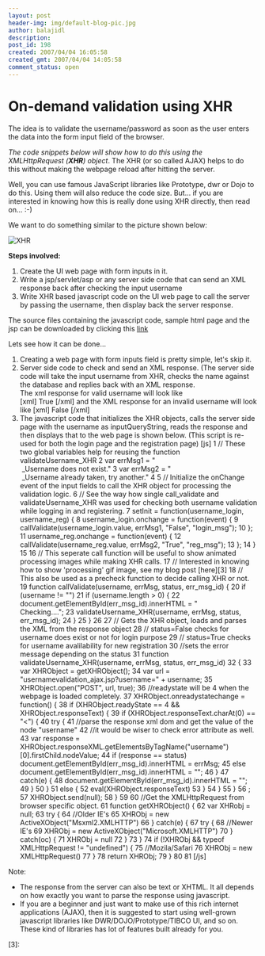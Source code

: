 ```yaml
---
layout: post
header-img: img/default-blog-pic.jpg
author: balajidl
description: 
post_id: 198
created: 2007/04/04 16:05:58
created_gmt: 2007/04/04 14:05:58
comment_status: open
---
```


# On-demand validation using XHR

The idea is to validate the username/password as soon as the user enters the data into the form input field of the browser.

_The code snippets below will show how to do this using the XMLHttpRequest (**XHR**) object_. The XHR (or so called AJAX) helps to do this without making the webpage reload after hitting the server.

Well, you can use famous JavaScript libraries like Prototype, dwr or Dojo to do this. Using them will also reduce the code size. But... if you are interested in knowing how this is really done using XHR directly, then read on... :-)

We want to do something similar to the picture shown below:

![XHR][1]

**Steps involved:**

  1. Create the UI web page with form inputs in it.
  2. Write a jsp/servlet/asp or any server side code that can send an XML response back after checking the input username
  3. Write XHR based javascript code on the UI web page to call the server by passing the username, then display back the server response.

The source files containing the javascript code, sample html page and the jsp can be downloaded by clicking this [link][2]

Lets see how it can be done... 

  1. Creating a web page with form inputs field is pretty simple, let's skip it. 
  2. Server side code to check and send an XML response. (The server side code will take the input username from XHR, checks the name against the database and replies back with an XML response.  
The xml response for valid username will look like   
[xml] <?xml version="1.0" encoding="UTF-8"?> True [/xml] and the XML response for an invalid username will look like [xml] <?xml version="1.0" encoding="UTF-8"?> False [/xml] 
  3. The javascript code that initializes the XHR objects, calls the server side page with the username as inputQueryString, reads the response and then displays that to the web page is shown below. (This script is re-used for both the login page and the registration page) [js] 1 // These two global variables help for reusing the function validateUsername_XHR 2 var errMsg1 = "  
 _Username does not exist." 3 var errMsg2 = "  
 _Username already taken, try another." 4 5 // Initialize the onChange event of the input fields to call the XHR object for processing the validation logic. 6 // See the way how single call_validate and validateUsername_XHR was used for checking both username validation while logging in and registering. 7 setInit = function(username_login, username_reg) { 8 username_login.onchange = function(event) { 9 callValidate(username_login.value, errMsg1, "False", "login_msg"); 10 }; 11 username_reg.onchange = function(event) { 12 callValidate(username_reg.value, errMsg2, "True", "reg_msg"); 13 }; 14 } 15 16 // This seperate call function will be useful to show animated processing images while making XHR calls. 17 // Interested in knowing how to show 'processing' gif image, see my blog post [here][3] 18 // This also be used as a precheck function to decide calling XHR or not. 19 function callValidate(username, errMsg, status, err_msg_id) { 20 if (username != "") 21 if (username.length > 0) { 22 document.getElementById(err_msg_id).innerHTML = "  
Checking...."; 23 validateUsername_XHR(username, errMsg, status, err_msg_id); 24 } 25 } 26 27 // Gets the XHR object, loads and parses the XML from the response object 28 // status=False checks for username does exist or not for login purpose 29 // status=True checks for username avalilability for new registration 30 //sets the error message depending on the status 31 function validateUsername_XHR(username, errMsg, status, err_msg_id) 32 { 33 var XHRObject = getXHRObject(); 34 var url = "usernamevalidation_ajax.jsp?username=" + username; 35 XHRObject.open("POST", url, true); 36 //readystate will be 4 when the webpage is loaded completely. 37 XHRObject.onreadystatechange = function() { 38 if (XHRObject.readyState == 4 && XHRObject.responseText) { 39 if (XHRObject.responseText.charAt(0) == "<") { 40 try { 41 //parse the response xml dom and get the value of the node "username" 42 //it would be wiser to check error attribute as well. 43 var response = XHRObject.responseXML.getElementsByTagName("username")[0].firstChild.nodeValue; 44 if (response == status) document.getElementById(err_msg_id).innerHTML = errMsg; 45 else document.getElementById(err_msg_id).innerHTML = ""; 46 } 47 catch(e) { 48 document.getElementById(err_msg_id).innerHTML = ""; 49 } 50 } 51 else { 52 eval(XHRObject.responseText) 53 } 54 } 55 } 56 ; 57 XHRObject.send(null); 58 } 59 60 //Get the XMLHttpRequest from browser specific object. 61 function getXHRObject() { 62 var XHRobj = null; 63 try { 64 //Older IE's 65 XHRObj = new ActiveXObject("Msxml2.XMLHTTP") 66 } catch(e) { 67 try { 68 //Newer IE's 69 XHRObj = new ActiveXObject("Microsoft.XMLHTTP") 70 } catch(oc) { 71 XHRObj = null 72 } 73 } 74 if (!XHRObj && typeof XMLHttpRequest != "undefined") { 75 //Mozila/Safari 76 XHRObj = new XMLHttpRequest() 77 } 78 return XHRObj; 79 } 80 81 [/js]

Note: 

  * The response from the server can also be text or XHTML. It all depends on how exactly you want to parse the response using javascript.
  * If you are a beginner and just want to make use of this rich internet applications (AJAX), then it is suggested to start using well-grown javascript libraries like DWR/DOJO/Prototype/TIBCO UI, and so on. These kind of libraries has lot of features built already for you.

   [1]: http://xebee.xebia.in/wp-content/uploads/2007/04/dynamicValidation1.gif
   [2]: http://xebee.xebia.in/wp-content/uploads/2007/04/sourcefiles1.zip
   [3]: